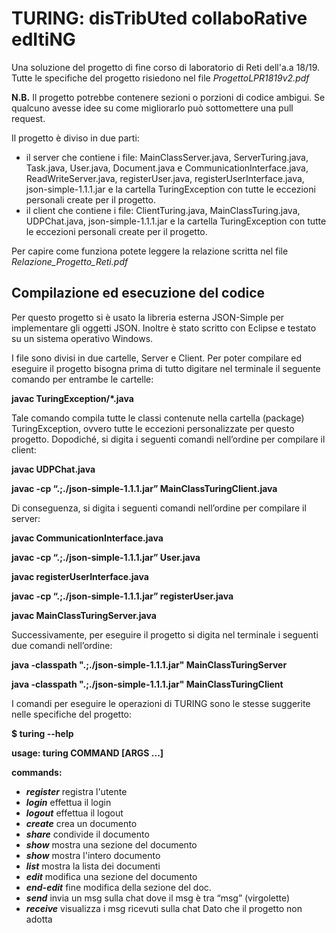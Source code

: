 # TURING: disTribUted collaboRative edItiNG

Una soluzione del progetto di fine corso di laboratorio di Reti dell'a.a 18/19.
Tutte le specifiche del progetto risiedono nel file *ProgettoLPR1819v2.pdf*

**N.B.** Il progetto potrebbe contenere sezioni o porzioni di codice ambigui. Se qualcuno avesse idee su come migliorarlo può sottomettere una pull request.

Il progetto è diviso in due parti: 
- il server che contiene i file: MainClassServer.java, ServerTuring.java, Task.java, User.java, Document.java e CommunicationInterface.java, ReadWriteServer.java, registerUser.java, registerUserInterface.java, json-simple-1.1.1.jar e la cartella TuringException con tutte le eccezioni personali create per il progetto.
- il client che contiene i file: ClientTuring.java, MainClassTuring.java, UDPChat.java, json-simple-1.1.1.jar e la cartella TuringException con tutte le eccezioni personali create per il progetto.

Per capire come funziona potete leggere la relazione scritta nel file *Relazione_Progetto_Reti.pdf*


## Compilazione ed esecuzione del codice

Per questo progetto si è usato la libreria esterna JSON-Simple per implementare gli oggetti JSON.
Inoltre è stato scritto con Eclipse e testato su un sistema operativo Windows.

I file sono divisi in due cartelle, Server e Client.
Per poter compilare ed eseguire il progetto bisogna prima di tutto digitare nel terminale il seguente
comando per entrambe le cartelle:

**javac TuringException/*.java**

Tale comando compila tutte le classi contenute nella cartella (package) TuringException, ovvero tutte
le eccezioni personalizzate per questo progetto.
Dopodiché, si digita i seguenti comandi nell’ordine per compilare il client:

**javac UDPChat.java**

**javac -cp “.;./json-simple-1.1.1.jar” MainClassTuringClient.java**

Di conseguenza, si digita i seguenti comandi nell’ordine per compilare il server:

**javac CommunicationInterface.java**

**javac -cp “.;./json-simple-1.1.1.jar” User.java**

**javac registerUserInterface.java**

**javac -cp “.;./json-simple-1.1.1.jar” registerUser.java**

**javac MainClassTuringServer.java**

Successivamente, per eseguire il progetto si digita nel terminale i seguenti due comandi nell’ordine:

**java -classpath ".;./json-simple-1.1.1.jar" MainClassTuringServer**

**java -classpath ".;./json-simple-1.1.1.jar" MainClassTuringClient**

I comandi per eseguire le operazioni di TURING sono le stesse suggerite nelle specifiche del progetto:

**$ turing --help**

**usage: turing COMMAND [ARGS ...]**

**commands:**

- **_register_** <username > <password > registra l'utente
- **_login_** <username > <password > effettua il login
- **_logout_** effettua il logout
- **_create_** <doc > <numsezioni > crea un documento
- **_share_** <doc > <username > condivide il documento
- **_show_** <doc > <sec > mostra una sezione del documento
- **_show_** <doc > mostra l'intero documento
- **_list_** mostra la lista dei documenti
- **_edit_** <doc > <sec > modifica una sezione del documento
- **_end-edit_** <doc > <sec > fine modifica della sezione del doc.
- **_send_** <msg > invia un msg sulla chat dove il msg è tra “msg” (virgolette)
- **_receive_** visualizza i msg ricevuti sulla chat
Dato che il progetto non adotta
